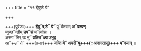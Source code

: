 +++
title = "११ ईयुष्टे ये"

+++

+++(पूर्वजाः)+++ **ईयु᳓ष् टे᳓ ये᳓** पू᳓र्वतराम् **अ᳓पश्यन्**  
व्युच्छ᳓न्तीम् **उष᳓सं** म᳓र्त्यासः ।  
अस्मा᳓भिर् ऊ नु᳓ **प्रतिच᳓क्ष्या ऽभूद्**  
आ᳓+उ᳓ ते᳓ +++(प्रजाः)+++ **यन्ति ये᳓ अपरी᳓षु+++(=अनागतासु)+++ प᳓श्यान्** ॥
